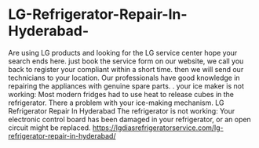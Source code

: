 # LG-Refrigerator-Repair-In-Hyderabad-
Are using LG products and looking for the LG service center hope your search ends here. just book the service form on our website, we call you back to register your compliant within a short time. then we will send our technicians to your location. Our professionals have good knowledge in repairing the appliances with genuine spare parts. . your ice maker is not working: Most modern fridges had to use heat to release cubes in the refrigerator. There a problem with your ice-making mechanism. LG Refrigerator Repair In Hyderabad The refrigerator is not working: Your electronic control board has been damaged in your refrigerator, or an open circuit might be replaced. https://lgdiasrefrigeratorservice.com/lg-refrigerator-repair-in-hyderabad/
